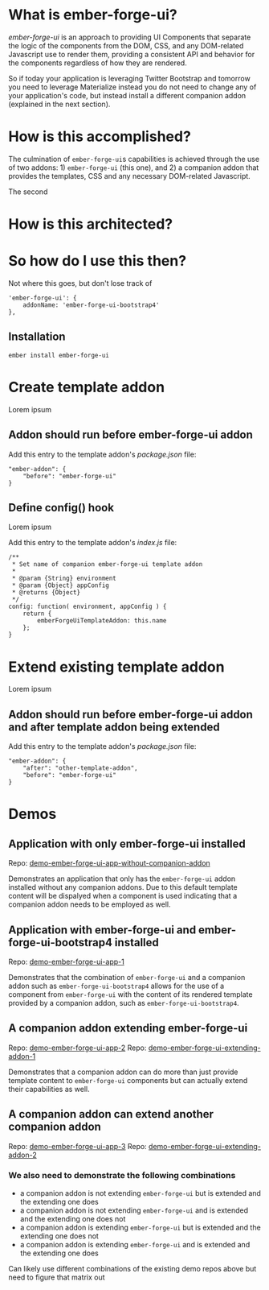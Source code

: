 # What is ember-forge-ui?

*ember-forge-ui* is an approach to providing UI Components that separate the logic of the components from the DOM, CSS, and any DOM-related Javascript use to render them, providing a consistent API and behavior for the components regardless of how they are rendered.

So if today your application is leveraging Twitter Bootstrap and tomorrow you need to leverage Materialize instead you do not need to change any of your application's code, but instead install a different companion addon (explained in the next section).

# How is this accomplished?

The culmination of `ember-forge-ui`s capabilities is achieved through the use of two addons: 1) `ember-forge-ui` (this one), and 2) a companion addon that provides the templates, CSS and any necessary DOM-related Javascript.

The second

# How is this architected?


# So how do I use this then?

Not where this goes, but don't lose track of

```
'ember-forge-ui': {
    addonName: 'ember-forge-ui-bootstrap4'
},
```



## Installation

`ember install ember-forge-ui`







# Create template addon

Lorem ipsum

## Addon should run before ember-forge-ui addon

Add this entry to the template addon's *package.json* file:

    "ember-addon": {
        "before": "ember-forge-ui"
    }

## Define config() hook

Lorem ipsum

Add this entry to the template addon's *index.js* file:

    /**
     * Set name of companion ember-forge-ui template addon
     *
     * @param {String} environment
     * @param {Object} appConfig
     * @returns {Object}
     */
    config: function( environment, appConfig ) {
        return {
            emberForgeUiTemplateAddon: this.name
        };
    }

# Extend existing template addon

Lorem ipsum

## Addon should run before ember-forge-ui addon and after template addon being extended

Add this entry to the template addon's *package.json* file:

    "ember-addon": {
        "after": "other-template-addon",
        "before": "ember-forge-ui"
    }



# Demos

## Application with only ember-forge-ui installed

Repo: [demo-ember-forge-ui-app-without-companion-addon](https://github.com/ember-forge/demo-ember-forge-ui-app-without-companion-addon)

Demonstrates an application that only has the `ember-forge-ui` addon installed without any companion addons.  Due to this default template content will be dispalyed when a component is used indicating that a companion addon needs to be employed as well.


## Application with ember-forge-ui and ember-forge-ui-bootstrap4 installed

Repo: [demo-ember-forge-ui-app-1](https://github.com/ember-forge/demo-ember-forge-ui-app-1)

Demonstrates that the combination of `ember-forge-ui` and a companion addon such as `ember-forge-ui-bootstrap4` allows for the use of a component from `ember-forge-ui` with the content of its rendered template provided by a companion addon, such as `ember-forge-ui-bootstrap4`.


## A companion addon extending ember-forge-ui

Repo: [demo-ember-forge-ui-app-2](https://github.com/ember-forge/demo-ember-forge-ui-app-2)
Repo: [demo-ember-forge-ui-extending-addon-1](https://github.com/ember-forge/demo-ember-forge-ui-extending-addon-1)

Demonstrates that a companion addon can do more than just provide template content to `ember-forge-ui` components but can actually extend their capabilities as well.


## A companion addon can extend another companion addon

Repo: [demo-ember-forge-ui-app-3](https://github.com/ember-forge/demo-ember-forge-ui-app-3)
Repo: [demo-ember-forge-ui-extending-addon-2](https://github.com/ember-forge/demo-ember-forge-ui-extending-addon-2)




### We also need to demonstrate the following combinations

* a companion addon is not extending `ember-forge-ui` but is extended and the extending one does
* a companion addon is not extending `ember-forge-ui` and is extended and the extending one does not
* a companion addon is extending `ember-forge-ui` but is extended and the extending one does not
* a companion addon is extending `ember-forge-ui` and is extended and the extending one does


Can likely use different combinations of the existing demo repos above but need to figure that matrix out




